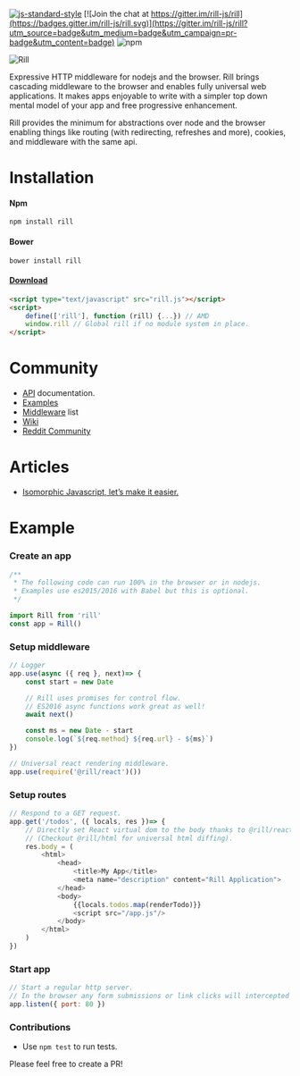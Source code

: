 [![js-standard-style](https://img.shields.io/badge/code%20style-standard-brightgreen.svg)](http://standardjs.com/)
[![Join the chat at https://gitter.im/rill-js/rill](https://badges.gitter.im/rill-js/rill.svg)](https://gitter.im/rill-js/rill?utm_source=badge&utm_medium=badge&utm_campaign=pr-badge&utm_content=badge)
![npm](https://img.shields.io/npm/dm/rill.svg)

![Rill](https://raw.githubusercontent.com/rill-js/rill/master/Rill-Logo.jpg)

Expressive HTTP middleware for nodejs and the browser.
Rill brings cascading middleware to the browser and enables fully universal web applications.
It makes apps enjoyable to write with a simpler top down mental model of your app and free progressive enhancement.

Rill provides the minimum for abstractions over node and the browser enabling things like routing (with redirecting, refreshes and more), cookies, and middleware with the same api.

# Installation


#### Npm
```console
npm install rill
```

#### Bower
```console
bower install rill
```

#### [Download](https://raw.githubusercontent.com/rill-js/rill/master/dist/rill.js)
```html
<script type="text/javascript" src="rill.js"></script>
<script>
    define(['rill'], function (rill) {...}) // AMD
    window.rill // Global rill if no module system in place.
</script>
```

# Community

* [API](https://github.com/rill-js/rill/blob/master/docs/api) documentation.
* [Examples](https://github.com/rill-js/todomvc)
* [Middleware](https://github.com/rill-js/rill/wiki) list
* [Wiki](https://github.com/rill-js/rill/wiki)
* [Reddit Community](https://www.reddit.com/r/Rill)

# Articles

* [Isomorphic Javascript, let’s make it easier.](https://medium.com/@pierceydylan/isomorphic-javascript-it-just-has-to-work-b9da5b0c8035)

# Example

### Create an app

```javascript
/**
 * The following code can run 100% in the browser or in nodejs.
 * Examples use es2015/2016 with Babel but this is optional.
 */

import Rill from 'rill'
const app = Rill()
```

### Setup middleware

```javascript
// Logger
app.use(async ({ req }, next)=> {
	const start = new Date

	// Rill uses promises for control flow.
	// ES2016 async functions work great as well!
	await next()

	const ms = new Date - start
	console.log(`${req.method} ${req.url} - ${ms}`)
})

// Universal react rendering middleware.
app.use(require('@rill/react')())
```

### Setup routes

```javascript
// Respond to a GET request.
app.get('/todos', ({ locals, res })=> {
	// Directly set React virtual dom to the body thanks to @rill/react.
	// (Checkout @rill/html for universal html diffing).
	res.body = (
		<html>
			<head>
				<title>My App</title>
				<meta name="description" content="Rill Application">
			</head>
			<body>
				{{locals.todos.map(renderTodo)}}
				<script src="/app.js"/>
			</body>
		</html>
	)
})
```

### Start app

```javascript
// Start a regular http server.
// In the browser any form submissions or link clicks will intercepted by @rill/http.
app.listen({ port: 80 })
```

### Contributions

* Use `npm test` to run tests.

Please feel free to create a PR!
